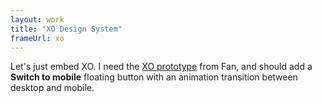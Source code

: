```yaml
---
layout: work
title: "XO Design System"
frameUrl: xo
---
```

Let's just embed XO. I need the [XO prototype](http://fan.design/xo/) from Fan, and should add a **Switch to mobile** floating button with an animation transition between desktop and mobile.
